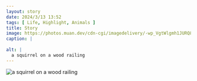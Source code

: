```yaml
---
layout: story
date: 2024/3/13 13:52
tags: [ Life, Highlight, Animals ]
title: Story
image: https://photos.muan.dev/cdn-cgi/imagedelivery/-wp_VgtWlgmh1JURQ8t1mg/7242ca8f-7c75-4291-d890-21f7a05eab00/public
caption: |
  
alt: |
  a squirrel on a wood railing
---
```


![a squirrel on a wood railing](https://photos.muan.dev/cdn-cgi/imagedelivery/-wp_VgtWlgmh1JURQ8t1mg/7242ca8f-7c75-4291-d890-21f7a05eab00/public)


